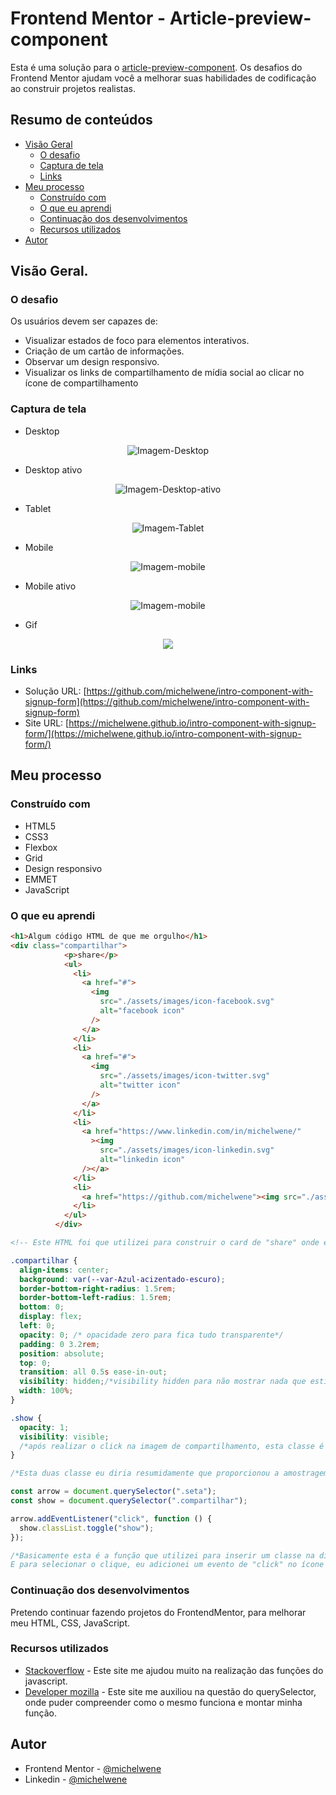 # Frontend Mentor - Article-preview-component

Esta é uma solução para o [article-preview-component](https://www.frontendmentor.io/challenges/article-preview-component-dYBN_pYFT). Os desafios do Frontend Mentor ajudam você a melhorar suas habilidades de codificação ao construir projetos realistas.

## Resumo de conteúdos

- [Visão Geral](#Visão-Geral)
  - [O desafio](#O-desafio)
  - [Captura de tela](#Captura-de-tela)
  - [Links](#Links)
- [Meu processo](#Meu-processo)
  - [Construído com](#Constrído-com)
  - [O que eu aprendi](#O-que-eu-aprendi)
  - [Continuação dos desenvolvimentos](#Continuação-dos-desenvolvimentos)
  - [Recursos utilizados](#Recursos-utilizados)
- [Autor](#Autor)

## Visão Geral.

### O desafio

Os usuários devem ser capazes de:

- Visualizar estados de foco para elementos interativos.
- Criação de um cartão de informações.
- Observar um design responsivo.
- Visualizar os links de compartilhamento de mídia social ao clicar no ícone de compartilhamento

### Captura de tela

- Desktop
<p  align="center" >
  <img src="assets/images/Desktop.png"alt="Imagem-Desktop"/>
</p>

- Desktop ativo
<p  align="center" >
  <img src="assets/images/desktop-active.png"alt="Imagem-Desktop-ativo"/>
</p>


- Tablet
<p  align="center" >
<img src="assets/images/tablet.png"alt="Imagem-Tablet"/>
</p>

- Mobile
<p  align="center" >
<img src="assets/images/mobile.png"alt="Imagem-mobile"/>
</p>

- Mobile ativo
<p  align="center" >
<img src="assets/images/mobile-active.png"alt="Imagem-mobile"/>
</p>

- Gif
<p  align="center" >
<img src="assets/images/08012022.gif">
</p>

### Links

- Solução URL: [https://github.com/michelwene/intro-component-with-signup-form](https://github.com/michelwene/intro-component-with-signup-form)
- Site URL: [https://michelwene.github.io/intro-component-with-signup-form/](https://michelwene.github.io/intro-component-with-signup-form/)

## Meu processo

### Construído com

- HTML5
- CSS3
- Flexbox
- Grid
- Design responsivo
- EMMET
- JavaScript

### O que eu aprendi

```html
<h1>Algum código HTML de que me orgulho</h1>
<div class="compartilhar">
            <p>share</p>
            <ul>
              <li>
                <a href="#">
                  <img
                    src="./assets/images/icon-facebook.svg"
                    alt="facebook icon"
                  />
                </a>
              </li>
              <li>
                <a href="#">
                  <img
                    src="./assets/images/icon-twitter.svg"
                    alt="twitter icon"
                  />
                </a>
              </li>
              <li>
                <a href="https://www.linkedin.com/in/michelwene/"
                  ><img
                    src="./assets/images/icon-linkedin.svg"
                    alt="linkedin icon"
                /></a>
              </li>
              <li>
                <a href="https://github.com/michelwene"><img src="./assets/images/icon-github.svg" alt="github icon" /></a>
              </li>
            </ul>
          </div>

<!-- Este HTML foi que utilizei para construir o card de "share" onde estruturei ele no HTML porém desabilitei ele no CSS, habilitando-o apenas quando clico no botaão de compartilhamento atraves de uma função no JS-->
```
```css
.compartilhar {
  align-items: center;
  background: var(--var-Azul-acizentado-escuro);
  border-bottom-right-radius: 1.5rem;
  border-bottom-left-radius: 1.5rem;
  bottom: 0;
  display: flex;
  left: 0;
  opacity: 0; /* opacidade zero para fica tudo transparente*/
  padding: 0 3.2rem;
  position: absolute;
  top: 0;
  transition: all 0.5s ease-in-out;
  visibility: hidden;/*visibility hidden para não mostrar nada que estiver nesta classe*/
  width: 100%;
}

.show {
  opacity: 1;
  visibility: visible;
  /*após realizar o click na imagem de compartilhamento, esta classe é inserida na div da classe "compartilhar", onde pode se observar que ela coloca "visibility: visible e opacity: 1", esta funcionalidade só foi possível atravez da função no JS*/
}

/*Esta duas classe eu diria resumidamente que proporcionou a amostragem do campo de compartilhamento ao clicar no botão "compartilhar".*/
```

```javaScript
const arrow = document.querySelector(".seta");
const show = document.querySelector(".compartilhar");

arrow.addEventListener("click", function () {
  show.classList.toggle("show");
});

/*Basicamente esta é a função que utilizei para inserir um classe na div "compartilhar" onde inicialmente esta div esta com visibily: hidden e quando eu clico na seta ele coloca esta classe "show", onde no CSS ela esta com "visibily: visible" e "opacity: 1", ou seja, ela mostra para mim o card de compartilhamento.
E para selecionar o clique, eu adicionei um evento de "click" no ícone da seta no HTML e quando clicado ela chama a função acima.
```

### Continuação dos desenvolvimentos

Pretendo continuar fazendo projetos do FrontendMentor, para melhorar meu HTML, CSS, JavaScript.

### Recursos utilizados

- [Stackoverflow](https://stackoverflow.com/) - Este site me ajudou muito na realização das funções do javascript.
- [Developer mozilla](https://developer.mozilla.org/pt-BR/docs/Web/API/Document/querySelector) - Este site me auxiliou na questão do querySelector, onde puder compreender como o mesmo funciona e montar minha função.

## Autor

- Frontend Mentor - [@michelwene](https://www.frontendmentor.io/profile/michelwene)
- Linkedin - [@michelwene](https://www.linkedin.com/in/michelwene/)
